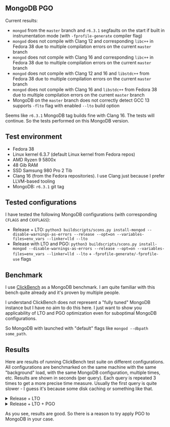 ## MongoDB PGO

Current results:
* `mongod` from the `master` branch and `r6.3.1` segfaults on the start if built in instrumentation mode (with `-fprofile-generate` compiler flag)
* `mongod` does not compile with Clang 12 and corresponding `libc++` in Fedora 38 due to multiple compilation errors on the current `master` branch
* `mongod` does not compile with Clang 16 and corresponding `libc++` in Fedora 38 due to multiple compilation errors on the current `master` branch
* `mongod` does not compile with Clang 12 and 16 and `libstdc++` from Fedora 38 due to multiple compilation errors on the current `master` branch
* `mongod` does not compile with Clang 16 and `libstdc++` from Fedora 38 due to multiple compilation errors on the current `master` branch
* MongoDB on the `master` branch does not correctly detect GCC 13 supports `-flto` flag with enabled `--lto` build option

Seems like `r6.3.1` MongoDB tag builds fine with Clang 16. The tests will continue. So the tests performed on this MongoDB version.

## Test environment

* Fedora 38
* Linux kernel 6.3.7 (default Linux kernel from Fedora repos)
* AMD Ryzen 9 5800x
* 48 Gib RAM
* SSD Samsung 980 Pro 2 Tib
* Clang 16 (from the Fedora repositories). I use Clang just because I prefer LLVM-based tooling
* MongoDB: `r6.3.1` git tag

## Tested configurations

I have tested the following MongoDB configurations (with corresponding `CFLAGS` and `CXXFLAGS`):

* Release + LTO: `python3 buildscripts/scons.py install-mongod --disable-warnings-as-errors --release --opt=on --variables-files=env_vars --linker=lld --lto`
* Release with LTO and PGO: `python3 buildscripts/scons.py install-mongod --disable-warnings-as-errors --release --opt=on --variables-files=env_vars --linker=lld --lto` + `-fprofile-generate/-fprofile-use` flags

## Benchmark

I use [ClickBench](https://github.com/ClickHouse/ClickBench/tree/main/mongodb) as a MongoDB benchmark. I am quite familiar with this bench quite already and it's proven by multiple people.

I understand ClickBench does not represent a "fully tuned" MongoDB instance but I have no aim to do this here. I just want to show you applicability of LTO and PGO optimization even for suboptimal MongoDB configurations.

So MongoDB with launched with "default" flags like `mongod --dbpath some_path`.

## Results

Here are results of running ClickBench test suite on different configurations. All configurations are benchmarked on the same machine with the same "background" load, with the same MongoDB configuration, multiple times, etc. Results are shown in seconds (per query). Each query is repeated 3 times to get a more precise time measure. Usually the first query is quite slower - I guess it's because some disk caching or something like that.

<details>
  <summary>Release + LTO</summary>

  ```
Q0: [35.826,31.335,31.351],
Q1: [0.435,0.292,0.29],
Q2: [51.567,45.054,45.163],
Q3: [67.35,52.151,52.34],
Q4: [19.269,17.533,17.854],
Q5: [12.768,6.964,6.804],
Q6: [0.033,0.002,0.001],
Q7: [0.329,0.32,0.326],
Q8: [115.489,101.501,100.989],
Q9: [749.65,740.987,752.106],
Q10: [83.841,85.164,85.723],
Q11: [85.356,84.906,84.612],
Q12: [37.401,33.398,35.375],
Q13: [88.28,80.455,80.258],
Q14: [42.821,41.439,40.919],
Q15: [119.933,104.6,102.567],
Q16: [196.342,179.439,179.191],
Q17: [168.416,167.818,167.587],
Q18: [349.98,355.375,353.483],
Q19: [0.012,0.001,0.002],
Q20: [90.853,68.424,67.836],
Q21: [38.432,10.618,10.963],
Q22: [13.825,12.667,12.975],
Q23: [75.023,73.102,72.047],
Q24: [11.454,8.889,8.916],
Q25: [0.013,0.003,0.002],
Q26: [12.565,11.824,11.839],
Q27: [84.827,84.547,84.554],
Q28: [147.623,126.348,126.21],
Q29: [751.974,727.093,718.933],
Q30: [941.83,927.874,919.392],
Q31: [960.018,954.19,949.981],
Q32: [531.894,504.072,498.701],
Q33: [215.041,154.51,150.639],
Q34: [154.783,156.363,155.096],
Q35: [86.615,73.763,72.729],
Q36: [3.441,2.319,2.274],
Q37: [0.959,0.993,0.985],
Q38: [1.848,1.637,1.61],
Q39: [6.574,6.528,6.52],
Q40: [0.345,0.237,0.222],
Q41: [0.273,0.197,0.2],
Q42: [0.919,0.903,0.897]
  ```
</details>
<details>
  <summary>Release + LTO + PGO</summary>

  ```
Q0: [23.394,20.967,20.957],
Q1: [0.375,0.17,0.169],
Q2: [36.872,31.18,31.232],
Q3: [49.96,36.729,36.409],
Q4: [14.707,12.583,12.614],
Q5: [10.628,5.36,5.362],
Q6: [0.032,0.003,0.002],
Q7: [0.193,0.191,0.194],
Q8: [90.35,78.976,79.443],
Q9: [682.167,683.089,680.439],
Q10: [80.194,81.111,80.765],
Q11: [81.13,79.63,82.055],
Q12: [31.475,27.82,28.278],
Q13: [76.463,66.725,68.11],
Q14: [38.545,37.55,37.775],
Q15: [93.688,79.706,81.342],
Q16: [173.557,155.02,153.02],
Q17: [143.592,146.857,150.647],
Q18: [370.004,362.816,367.933],
Q19: [0.012,0.002,0.002],
Q20: [65.832,42.293,42.392],
Q21: [34.714,6.932,6.835],
Q22: [9.337,8.335,8.391],
Q23: [47.847,44.624,44.203],
Q24: [5.62,5.438,5.546],
Q25: [0.003,0.003,0.002],
Q26: [7.932,7.926,7.84],
Q27: [54.349,54.582,54.442],
Q28: [114.345,93.111,93.605],
Q29: [443.32,435.165,430.915],
Q30: [894.697,877.858,880.349],
Q31: [905.968,897.467,895.725],
Q32: [470.077,446.707,439.211],
Q33: [186.18,128.77,129.988],
Q34: [124.363,125.038,127.563],
Q35: [71.119,55.715,54.314],
Q36: [2.852,2.071,2.058],
Q37: [0.832,0.828,0.824],
Q38: [1.58,1.371,1.337],
Q39: [6.333,6.335,6.175],
Q40: [0.308,0.202,0.196],
Q41: [0.242,0.172,0.171],
Q42: [0.768,0.752,0.751]
  ```
</details>

As you see, results are good. So there is a reason to try apply PGO to MongoDB in your case.
